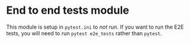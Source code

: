 # End to end tests module

This module is setup in `pytest.ini` to _not run_.  If you want to run the E2E tests,
you will need to run `pytest e2e_tests` rather than `pytest`.
